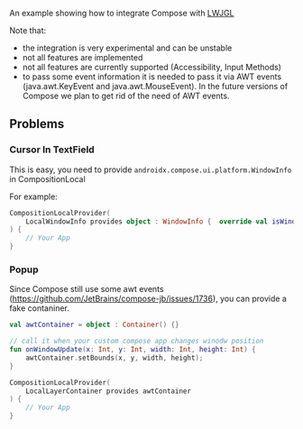 An example showing how to integrate Compose with [LWJGL](https://www.lwjgl.org)

Note that:
- the integration is very experimental and can be unstable
- not all features are implemented
- not all features are currently supported (Accessibility, Input Methods)
- to pass some event information it is needed to pass it via AWT events (java.awt.KeyEvent and java.awt.MouseEvent). In the future versions of Compose we plan to get rid of the need of AWT events.



## Problems

### Cursor In TextField
This is easy, you need to provide `androidx.compose.ui.platform.WindowInfo` in CompositionLocal

For example:
```kotlin
CompositionLocalProvider(
    LocalWindowInfo provides object : WindowInfo {  override val isWindowFocused: Boolean = true }
) {
    // Your App
}
```


### Popup
Since Compose still use some awt events (https://github.com/JetBrains/compose-jb/issues/1736), you can provide a fake contaniner.

```kotlin
val awtContainer = object : Container() {}

// call it when your custom compose app changes winodw position
fun onWindowUpdate(x: Int, y: Int, width: Int, height: Int) { 
    awtContainer.setBounds(x, y, width, height);
}

CompositionLocalProvider(                                                                                 
    LocalLayerContainer provides awtContainer                   
) {                                                                             
    // Your App                                                                        
}                                                                               
```
